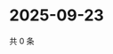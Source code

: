 # 2025-09-23

共 0 条

<!-- BEGIN ZHIHUVIDEO -->
<!-- 最后更新时间 Tue Sep 23 2025 18:12:33 GMT+0800 (China Standard Time) -->

<!-- END ZHIHUVIDEO -->
